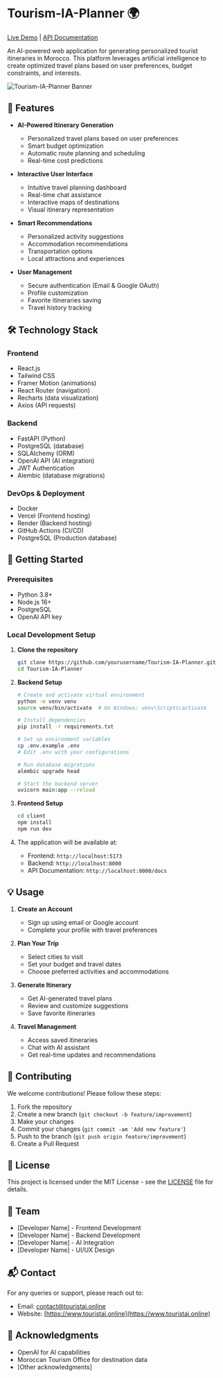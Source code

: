 # Tourism-IA-Planner 🌍

[Live Demo](https://www.touristai.online/) | [API Documentation](https://www.touristai.online/docs)

An AI-powered web application for generating personalized tourist itineraries in Morocco. This platform leverages artificial intelligence to create optimized travel plans based on user preferences, budget constraints, and interests.

![Tourism-IA-Planner Banner](https://images.unsplash.com/photo-1539020140153-e479b8c22e70)

## 🌟 Features

- **AI-Powered Itinerary Generation**
  - Personalized travel plans based on user preferences
  - Smart budget optimization
  - Automatic route planning and scheduling
  - Real-time cost predictions

- **Interactive User Interface**
  - Intuitive travel planning dashboard
  - Real-time chat assistance
  - Interactive maps of destinations
  - Visual itinerary representation

- **Smart Recommendations**
  - Personalized activity suggestions
  - Accommodation recommendations
  - Transportation options
  - Local attractions and experiences

- **User Management**
  - Secure authentication (Email & Google OAuth)
  - Profile customization
  - Favorite itineraries saving
  - Travel history tracking

## 🛠️ Technology Stack

### Frontend
- React.js
- Tailwind CSS
- Framer Motion (animations)
- React Router (navigation)
- Recharts (data visualization)
- Axios (API requests)

### Backend
- FastAPI (Python)
- PostgreSQL (database)
- SQLAlchemy (ORM)
- OpenAI API (AI integration)
- JWT Authentication
- Alembic (database migrations)

### DevOps & Deployment
- Docker
- Vercel (Frontend hosting)
- Render (Backend hosting)
- GitHub Actions (CI/CD)
- PostgreSQL (Production database)

## 🚀 Getting Started

### Prerequisites
- Python 3.8+
- Node.js 16+
- PostgreSQL
- OpenAI API key

### Local Development Setup

1. **Clone the repository**
   ```bash
   git clone https://github.com/yourusername/Tourism-IA-Planner.git
   cd Tourism-IA-Planner
   ```

2. **Backend Setup**
   ```bash
   # Create and activate virtual environment
   python -m venv venv
   source venv/bin/activate  # On Windows: venv\Scripts\activate
   
   # Install dependencies
   pip install -r requirements.txt
   
   # Set up environment variables
   cp .env.example .env
   # Edit .env with your configurations
   
   # Run database migrations
   alembic upgrade head
   
   # Start the backend server
   uvicorn main:app --reload
   ```

3. **Frontend Setup**
   ```bash
   cd client
   npm install
   npm run dev
   ```

4. The application will be available at:
   - Frontend: `http://localhost:5173`
   - Backend: `http://localhost:8000`
   - API Documentation: `http://localhost:8000/docs`

## 💡 Usage

1. **Create an Account**
   - Sign up using email or Google account
   - Complete your profile with travel preferences

2. **Plan Your Trip**
   - Select cities to visit
   - Set your budget and travel dates
   - Choose preferred activities and accommodations

3. **Generate Itinerary**
   - Get AI-generated travel plans
   - Review and customize suggestions
   - Save favorite itineraries

4. **Travel Management**
   - Access saved itineraries
   - Chat with AI assistant
   - Get real-time updates and recommendations

## 🤝 Contributing

We welcome contributions! Please follow these steps:

1. Fork the repository
2. Create a new branch (`git checkout -b feature/improvement`)
3. Make your changes
4. Commit your changes (`git commit -am 'Add new feature'`)
5. Push to the branch (`git push origin feature/improvement`)
6. Create a Pull Request

## 📝 License

This project is licensed under the MIT License - see the [LICENSE](LICENSE) file for details.

## 👥 Team

- [Developer Name] - Frontend Development
- [Developer Name] - Backend Development
- [Developer Name] - AI Integration
- [Developer Name] - UI/UX Design

## 📬 Contact

For any queries or support, please reach out to:
- Email: [contact@touristai.online](mailto:contact@touristai.online)
- Website: [https://www.touristai.online](https://www.touristai.online)

## 🙏 Acknowledgments

- OpenAI for AI capabilities
- Moroccan Tourism Office for destination data
- [Other acknowledgments]
